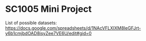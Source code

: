 # SC1005 Mini Project

List of possible datasets:
https://docs.google.com/spreadsheets/d/1NAcVFLXIXM8IeGFJrt-y6b1cmjbdOAD8isyZee7VE6U/edit#gid=0
